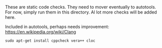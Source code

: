 These are static code checks. They need to mover eventually to autotools. For now, simply run them in this directory. Al lot more checks will be added here.

Included in autotools, perhaps needs improvement: https://en.wikipedia.org/wiki/Clang 

    sudo apt-get install cppcheck vera++ cloc
